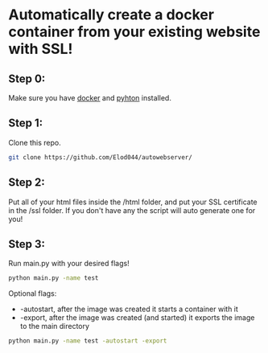 # Automatically create a docker container from your existing website with SSL!

## Step 0:
Make sure you have [docker](https://docs.docker.com/get-docker/) and [pyhton](https://www.python.org/downloads/) installed.

## Step 1:
Clone this repo.
```bash
git clone https://github.com/Elod044/autowebserver/
```

## Step 2:
Put all of your html files inside the /html folder, and put your SSL certificate in the /ssl folder. If you don't have any the script will auto generate one for you!

## Step 3:
Run main.py with your desired flags!
```bash
python main.py -name test
```
Optional flags:
- -autostart, after the image was created it starts a container with it
- -export, after the image was created (and started) it exports the image to the main directory
```bash
python main.py -name test -autostart -export
```
